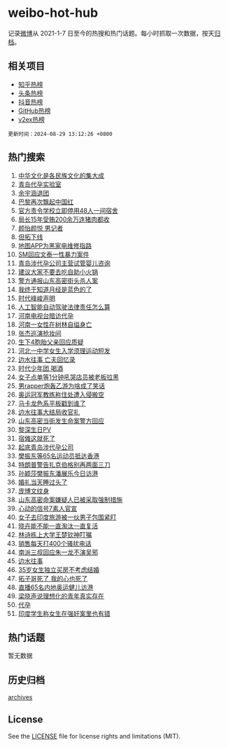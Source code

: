 # weibo-hot-hub

记录[微博](https://www.weibo.com)从 2021-1-7 日至今的热搜和热门话题。每小时抓取一次数据，按天[归档](archives)。

## 相关项目

- [知乎热榜](https://github.com/lonnyzhang423/zhihu-hot-hub)
- [头条热榜](https://github.com/lonnyzhang423/toutiao-hot-hub)
- [抖音热榜](https://github.com/lonnyzhang423/douyin-hot-hub)
- [GitHub热榜](https://github.com/lonnyzhang423/github-hot-hub)
- [v2ex热榜](https://github.com/lonnyzhang423/v2ex-hot-hub)


`更新时间：2024-08-29 13:12:26 +0800`

## 热门搜索

1. [中华文化是各民族文化的集大成](https://m.weibo.cn/search?containerid=100103type%3D1%26t%3D10%26q%3D%23%E4%B8%AD%E5%8D%8E%E6%96%87%E5%8C%96%E6%98%AF%E5%90%84%E6%B0%91%E6%97%8F%E6%96%87%E5%8C%96%E7%9A%84%E9%9B%86%E5%A4%A7%E6%88%90%23&stream_entry_id=51&isnewpage=1&extparam=seat%3D1%26pos%3D0%26filter_type%3Drealtimehot%26stream_entry_id%3D51%26c_type%3D51%26cate%3D10103%26q%3D%2523%25E4%25B8%25AD%25E5%258D%258E%25E6%2596%2587%25E5%258C%2596%25E6%2598%25AF%25E5%2590%2584%25E6%25B0%2591%25E6%2597%258F%25E6%2596%2587%25E5%258C%2596%25E7%259A%2584%25E9%259B%2586%25E5%25A4%25A7%25E6%2588%2590%2523%26dgr%3D0%26display_time%3D1724908345%26pre_seqid%3D172490834559692280877)
1. [青岛代孕实验室](https://m.weibo.cn/search?containerid=100103type%3D1%26t%3D10%26q%3D%23%E9%9D%92%E5%B2%9B%E4%BB%A3%E5%AD%95%E5%AE%9E%E9%AA%8C%E5%AE%A4%23&stream_entry_id=31&isnewpage=1&extparam=seat%3D1%26stream_entry_id%3D31%26pos%3D0%26realpos%3D1%26band_rank%3D1%26lcate%3D5001%26filter_type%3Drealtimehot%26dgr%3D0%26c_type%3D31%26flag%3D4%26q%3D%2523%25E9%259D%2592%25E5%25B2%259B%25E4%25BB%25A3%25E5%25AD%2595%25E5%25AE%259E%25E9%25AA%258C%25E5%25AE%25A4%2523%26cate%3D5001%26display_time%3D1724908345%26pre_seqid%3D172490834559692280877)
1. [余宇涵退团](https://m.weibo.cn/search?containerid=100103type%3D1%26t%3D10%26q%3D%23%E4%BD%99%E5%AE%87%E6%B6%B5%E9%80%80%E5%9B%A2%23&stream_entry_id=31&isnewpage=1&extparam=seat%3D1%26stream_entry_id%3D31%26pos%3D1%26realpos%3D2%26band_rank%3D2%26lcate%3D5001%26filter_type%3Drealtimehot%26dgr%3D0%26c_type%3D31%26flag%3D16%26q%3D%2523%25E4%25BD%2599%25E5%25AE%2587%25E6%25B6%25B5%25E9%2580%2580%25E5%259B%25A2%2523%26cate%3D5001%26display_time%3D1724908345%26pre_seqid%3D172490834559692280877)
1. [巴黎再次飘起中国红](https://m.weibo.cn/search?containerid=100103type%3D1%26t%3D10%26q%3D%23%E5%B7%B4%E9%BB%8E%E5%86%8D%E6%AC%A1%E9%A3%98%E8%B5%B7%E4%B8%AD%E5%9B%BD%E7%BA%A2%23&stream_entry_id=31&isnewpage=1&extparam=seat%3D1%26stream_entry_id%3D31%26pos%3D2%26realpos%3D3%26band_rank%3D3%26lcate%3D5001%26filter_type%3Drealtimehot%26dgr%3D0%26c_type%3D31%26flag%3D32768%26q%3D%2523%25E5%25B7%25B4%25E9%25BB%258E%25E5%2586%258D%25E6%25AC%25A1%25E9%25A3%2598%25E8%25B5%25B7%25E4%25B8%25AD%25E5%259B%25BD%25E7%25BA%25A2%2523%26cate%3D5001%26display_time%3D1724908345%26pre_seqid%3D172490834559692280877)
1. [官方责令学校立即停用48人一间宿舍](https://m.weibo.cn/search?containerid=100103type%3D1%26t%3D10%26q%3D%23%E5%AE%98%E6%96%B9%E8%B4%A3%E4%BB%A4%E5%AD%A6%E6%A0%A1%E7%AB%8B%E5%8D%B3%E5%81%9C%E7%94%A848%E4%BA%BA%E4%B8%80%E9%97%B4%E5%AE%BF%E8%88%8D%23&stream_entry_id=31&isnewpage=1&extparam=seat%3D1%26stream_entry_id%3D31%26pos%3D3%26realpos%3D4%26band_rank%3D4%26lcate%3D5001%26filter_type%3Drealtimehot%26dgr%3D0%26c_type%3D31%26flag%3D0%26q%3D%2523%25E5%25AE%2598%25E6%2596%25B9%25E8%25B4%25A3%25E4%25BB%25A4%25E5%25AD%25A6%25E6%25A0%25A1%25E7%25AB%258B%25E5%258D%25B3%25E5%2581%259C%25E7%2594%25A848%25E4%25BA%25BA%25E4%25B8%2580%25E9%2597%25B4%25E5%25AE%25BF%25E8%2588%258D%2523%26cate%3D5001%26display_time%3D1724908345%26pre_seqid%3D172490834559692280877)
1. [局长15年受贿200余万连猪肉都收](https://m.weibo.cn/search?containerid=100103type%3D1%26t%3D10%26q%3D%23%E5%B1%80%E9%95%BF15%E5%B9%B4%E5%8F%97%E8%B4%BF200%E4%BD%99%E4%B8%87%E8%BF%9E%E7%8C%AA%E8%82%89%E9%83%BD%E6%94%B6%23&stream_entry_id=31&isnewpage=1&extparam=seat%3D1%26stream_entry_id%3D31%26pos%3D4%26realpos%3D5%26band_rank%3D5%26lcate%3D5001%26filter_type%3Drealtimehot%26dgr%3D0%26c_type%3D31%26flag%3D2%26q%3D%2523%25E5%25B1%2580%25E9%2595%25BF15%25E5%25B9%25B4%25E5%258F%2597%25E8%25B4%25BF200%25E4%25BD%2599%25E4%25B8%2587%25E8%25BF%259E%25E7%258C%25AA%25E8%2582%2589%25E9%2583%25BD%25E6%2594%25B6%2523%26cate%3D5001%26display_time%3D1724908345%26pre_seqid%3D172490834559692280877)
1. [颜怡颜悦 男记者](https://m.weibo.cn/search?containerid=100103type%3D1%26t%3D10%26q%3D%E9%A2%9C%E6%80%A1%E9%A2%9C%E6%82%A6+%E7%94%B7%E8%AE%B0%E8%80%85&stream_entry_id=31&isnewpage=1&extparam=seat%3D1%26stream_entry_id%3D31%26pos%3D5%26realpos%3D6%26band_rank%3D6%26lcate%3D5001%26filter_type%3Drealtimehot%26dgr%3D0%26c_type%3D31%26flag%3D1%26q%3D%25E9%25A2%259C%25E6%2580%25A1%25E9%25A2%259C%25E6%2582%25A6%2520%25E7%2594%25B7%25E8%25AE%25B0%25E8%2580%2585%26cate%3D5001%26display_time%3D1724908345%26pre_seqid%3D172490834559692280877)
1. [但拓下线](https://m.weibo.cn/search?containerid=100103type%3D1%26t%3D10%26q%3D%23%E4%BD%86%E6%8B%93%E4%B8%8B%E7%BA%BF%23&stream_entry_id=31&isnewpage=1&extparam=seat%3D1%26stream_entry_id%3D31%26pos%3D6%26realpos%3D7%26band_rank%3D7%26lcate%3D5001%26filter_type%3Drealtimehot%26dgr%3D0%26c_type%3D31%26flag%3D1%26q%3D%2523%25E4%25BD%2586%25E6%258B%2593%25E4%25B8%258B%25E7%25BA%25BF%2523%26cate%3D5001%26display_time%3D1724908345%26pre_seqid%3D172490834559692280877)
1. [地图APP为黑家电维修指路](https://m.weibo.cn/search?containerid=100103type%3D1%26t%3D10%26q%3D%23%E5%9C%B0%E5%9B%BEAPP%E4%B8%BA%E9%BB%91%E5%AE%B6%E7%94%B5%E7%BB%B4%E4%BF%AE%E6%8C%87%E8%B7%AF%23&stream_entry_id=31&isnewpage=1&extparam=seat%3D1%26stream_entry_id%3D31%26pos%3D7%26realpos%3D8%26band_rank%3D8%26lcate%3D5001%26filter_type%3Drealtimehot%26dgr%3D0%26c_type%3D31%26flag%3D0%26q%3D%2523%25E5%259C%25B0%25E5%259B%25BEAPP%25E4%25B8%25BA%25E9%25BB%2591%25E5%25AE%25B6%25E7%2594%25B5%25E7%25BB%25B4%25E4%25BF%25AE%25E6%258C%2587%25E8%25B7%25AF%2523%26cate%3D5001%26display_time%3D1724908345%26pre_seqid%3D172490834559692280877)
1. [SM回应文泰一性暴力案件](https://m.weibo.cn/search?containerid=100103type%3D1%26t%3D10%26q%3D%23SM%E5%9B%9E%E5%BA%94%E6%96%87%E6%B3%B0%E4%B8%80%E6%80%A7%E6%9A%B4%E5%8A%9B%E6%A1%88%E4%BB%B6%23&stream_entry_id=31&isnewpage=1&extparam=seat%3D1%26stream_entry_id%3D31%26pos%3D8%26realpos%3D9%26band_rank%3D9%26lcate%3D5001%26filter_type%3Drealtimehot%26dgr%3D0%26c_type%3D31%26flag%3D1%26q%3D%2523SM%25E5%259B%259E%25E5%25BA%2594%25E6%2596%2587%25E6%25B3%25B0%25E4%25B8%2580%25E6%2580%25A7%25E6%259A%25B4%25E5%258A%259B%25E6%25A1%2588%25E4%25BB%25B6%2523%26cate%3D5001%26display_time%3D1724908345%26pre_seqid%3D172490834559692280877)
1. [青岛涉代孕公司主营试管婴儿咨询](https://m.weibo.cn/search?containerid=100103type%3D1%26t%3D10%26q%3D%23%E9%9D%92%E5%B2%9B%E6%B6%89%E4%BB%A3%E5%AD%95%E5%85%AC%E5%8F%B8%E4%B8%BB%E8%90%A5%E8%AF%95%E7%AE%A1%E5%A9%B4%E5%84%BF%E5%92%A8%E8%AF%A2%23&stream_entry_id=31&isnewpage=1&extparam=seat%3D1%26stream_entry_id%3D31%26pos%3D9%26realpos%3D10%26band_rank%3D10%26lcate%3D5001%26filter_type%3Drealtimehot%26dgr%3D0%26c_type%3D31%26flag%3D1%26q%3D%2523%25E9%259D%2592%25E5%25B2%259B%25E6%25B6%2589%25E4%25BB%25A3%25E5%25AD%2595%25E5%2585%25AC%25E5%258F%25B8%25E4%25B8%25BB%25E8%2590%25A5%25E8%25AF%2595%25E7%25AE%25A1%25E5%25A9%25B4%25E5%2584%25BF%25E5%2592%25A8%25E8%25AF%25A2%2523%26cate%3D5001%26display_time%3D1724908345%26pre_seqid%3D172490834559692280877)
1. [建议大家不要去吃自助小火锅](https://m.weibo.cn/search?containerid=100103type%3D1%26t%3D10%26q%3D%23%E5%BB%BA%E8%AE%AE%E5%A4%A7%E5%AE%B6%E4%B8%8D%E8%A6%81%E5%8E%BB%E5%90%83%E8%87%AA%E5%8A%A9%E5%B0%8F%E7%81%AB%E9%94%85%23&stream_entry_id=31&isnewpage=1&extparam=seat%3D1%26stream_entry_id%3D31%26pos%3D10%26realpos%3D11%26band_rank%3D11%26lcate%3D5001%26filter_type%3Drealtimehot%26dgr%3D0%26c_type%3D31%26flag%3D1%26q%3D%2523%25E5%25BB%25BA%25E8%25AE%25AE%25E5%25A4%25A7%25E5%25AE%25B6%25E4%25B8%258D%25E8%25A6%2581%25E5%258E%25BB%25E5%2590%2583%25E8%2587%25AA%25E5%258A%25A9%25E5%25B0%258F%25E7%2581%25AB%25E9%2594%2585%2523%26cate%3D5001%26display_time%3D1724908345%26pre_seqid%3D172490834559692280877)
1. [警方通报山东高密街头杀人案](https://m.weibo.cn/search?containerid=100103type%3D1%26t%3D10%26q%3D%23%E8%AD%A6%E6%96%B9%E9%80%9A%E6%8A%A5%E5%B1%B1%E4%B8%9C%E9%AB%98%E5%AF%86%E8%A1%97%E5%A4%B4%E6%9D%80%E4%BA%BA%E6%A1%88%23&stream_entry_id=31&isnewpage=1&extparam=seat%3D1%26stream_entry_id%3D31%26pos%3D11%26realpos%3D12%26band_rank%3D12%26lcate%3D5001%26filter_type%3Drealtimehot%26dgr%3D0%26c_type%3D31%26flag%3D1%26q%3D%2523%25E8%25AD%25A6%25E6%2596%25B9%25E9%2580%259A%25E6%258A%25A5%25E5%25B1%25B1%25E4%25B8%259C%25E9%25AB%2598%25E5%25AF%2586%25E8%25A1%2597%25E5%25A4%25B4%25E6%259D%2580%25E4%25BA%25BA%25E6%25A1%2588%2523%26cate%3D5001%26display_time%3D1724908345%26pre_seqid%3D172490834559692280877)
1. [我终于知道月经是蓝色的了](https://m.weibo.cn/search?containerid=100103type%3D1%26t%3D10%26q%3D%E6%88%91%E7%BB%88%E4%BA%8E%E7%9F%A5%E9%81%93%E6%9C%88%E7%BB%8F%E6%98%AF%E8%93%9D%E8%89%B2%E7%9A%84%E4%BA%86&stream_entry_id=31&isnewpage=1&extparam=seat%3D1%26stream_entry_id%3D31%26pos%3D12%26realpos%3D13%26band_rank%3D13%26lcate%3D5001%26filter_type%3Drealtimehot%26dgr%3D0%26c_type%3D31%26flag%3D2%26q%3D%25E6%2588%2591%25E7%25BB%2588%25E4%25BA%258E%25E7%259F%25A5%25E9%2581%2593%25E6%259C%2588%25E7%25BB%258F%25E6%2598%25AF%25E8%2593%259D%25E8%2589%25B2%25E7%259A%2584%25E4%25BA%2586%26cate%3D5001%26display_time%3D1724908345%26pre_seqid%3D172490834559692280877)
1. [时代峰峻声明](https://m.weibo.cn/search?containerid=100103type%3D1%26t%3D10%26q%3D%E6%97%B6%E4%BB%A3%E5%B3%B0%E5%B3%BB%E5%A3%B0%E6%98%8E&stream_entry_id=31&isnewpage=1&extparam=seat%3D1%26stream_entry_id%3D31%26pos%3D13%26realpos%3D14%26band_rank%3D14%26lcate%3D5001%26filter_type%3Drealtimehot%26dgr%3D0%26c_type%3D31%26flag%3D0%26q%3D%25E6%2597%25B6%25E4%25BB%25A3%25E5%25B3%25B0%25E5%25B3%25BB%25E5%25A3%25B0%25E6%2598%258E%26cate%3D5001%26display_time%3D1724908345%26pre_seqid%3D172490834559692280877)
1. [人工智能自动驾驶法律责任怎么算](https://m.weibo.cn/search?containerid=100103type%3D1%26t%3D10%26q%3D%23%E4%BA%BA%E5%B7%A5%E6%99%BA%E8%83%BD%E8%87%AA%E5%8A%A8%E9%A9%BE%E9%A9%B6%E6%B3%95%E5%BE%8B%E8%B4%A3%E4%BB%BB%E6%80%8E%E4%B9%88%E7%AE%97%23&stream_entry_id=31&isnewpage=1&extparam=seat%3D1%26stream_entry_id%3D31%26pos%3D14%26realpos%3D15%26band_rank%3D15%26lcate%3D5001%26filter_type%3Drealtimehot%26dgr%3D0%26c_type%3D31%26flag%3D1%26q%3D%2523%25E4%25BA%25BA%25E5%25B7%25A5%25E6%2599%25BA%25E8%2583%25BD%25E8%2587%25AA%25E5%258A%25A8%25E9%25A9%25BE%25E9%25A9%25B6%25E6%25B3%2595%25E5%25BE%258B%25E8%25B4%25A3%25E4%25BB%25BB%25E6%2580%258E%25E4%25B9%2588%25E7%25AE%2597%2523%26cate%3D5001%26display_time%3D1724908345%26pre_seqid%3D172490834559692280877)
1. [河南电视台暗访代孕](https://m.weibo.cn/search?containerid=100103type%3D1%26t%3D10%26q%3D%E6%B2%B3%E5%8D%97%E7%94%B5%E8%A7%86%E5%8F%B0%E6%9A%97%E8%AE%BF%E4%BB%A3%E5%AD%95&stream_entry_id=31&isnewpage=1&extparam=seat%3D1%26stream_entry_id%3D31%26pos%3D15%26realpos%3D16%26band_rank%3D16%26lcate%3D5001%26filter_type%3Drealtimehot%26dgr%3D0%26c_type%3D31%26flag%3D1%26q%3D%25E6%25B2%25B3%25E5%258D%2597%25E7%2594%25B5%25E8%25A7%2586%25E5%258F%25B0%25E6%259A%2597%25E8%25AE%25BF%25E4%25BB%25A3%25E5%25AD%2595%26cate%3D5001%26display_time%3D1724908345%26pre_seqid%3D172490834559692280877)
1. [河南一女性在树林自缢身亡](https://m.weibo.cn/search?containerid=100103type%3D1%26t%3D10%26q%3D%23%E6%B2%B3%E5%8D%97%E4%B8%80%E5%A5%B3%E6%80%A7%E5%9C%A8%E6%A0%91%E6%9E%97%E8%87%AA%E7%BC%A2%E8%BA%AB%E4%BA%A1%23&stream_entry_id=31&isnewpage=1&extparam=seat%3D1%26stream_entry_id%3D31%26pos%3D16%26realpos%3D17%26band_rank%3D17%26lcate%3D5001%26filter_type%3Drealtimehot%26dgr%3D0%26c_type%3D31%26flag%3D0%26q%3D%2523%25E6%25B2%25B3%25E5%258D%2597%25E4%25B8%2580%25E5%25A5%25B3%25E6%2580%25A7%25E5%259C%25A8%25E6%25A0%2591%25E6%259E%2597%25E8%2587%25AA%25E7%25BC%25A2%25E8%25BA%25AB%25E4%25BA%25A1%2523%26cate%3D5001%26display_time%3D1724908345%26pre_seqid%3D172490834559692280877)
1. [张杰巡演抢妆间](https://m.weibo.cn/search?containerid=100103type%3D1%26t%3D10%26q%3D%23%E5%BC%A0%E6%9D%B0%E5%B7%A1%E6%BC%94%E6%8A%A2%E5%A6%86%E9%97%B4%23&stream_entry_id=31&isnewpage=1&extparam=seat%3D1%26stream_entry_id%3D31%26pos%3D17%26realpos%3D18%26band_rank%3D18%26lcate%3D5001%26filter_type%3Drealtimehot%26dgr%3D0%26c_type%3D31%26flag%3D1%26q%3D%2523%25E5%25BC%25A0%25E6%259D%25B0%25E5%25B7%25A1%25E6%25BC%2594%25E6%258A%25A2%25E5%25A6%2586%25E9%2597%25B4%2523%26cate%3D5001%26display_time%3D1724908345%26pre_seqid%3D172490834559692280877)
1. [生下4胞胎父亲回应质疑](https://m.weibo.cn/search?containerid=100103type%3D1%26t%3D10%26q%3D%23%E7%94%9F%E4%B8%8B4%E8%83%9E%E8%83%8E%E7%88%B6%E4%BA%B2%E5%9B%9E%E5%BA%94%E8%B4%A8%E7%96%91%23&stream_entry_id=31&isnewpage=1&extparam=seat%3D1%26stream_entry_id%3D31%26pos%3D18%26realpos%3D19%26band_rank%3D19%26lcate%3D5001%26filter_type%3Drealtimehot%26dgr%3D0%26c_type%3D31%26flag%3D0%26q%3D%2523%25E7%2594%259F%25E4%25B8%258B4%25E8%2583%259E%25E8%2583%258E%25E7%2588%25B6%25E4%25BA%25B2%25E5%259B%259E%25E5%25BA%2594%25E8%25B4%25A8%25E7%2596%2591%2523%26cate%3D5001%26display_time%3D1724908345%26pre_seqid%3D172490834559692280877)
1. [河北一中学女生入学须理运动短发](https://m.weibo.cn/search?containerid=100103type%3D1%26t%3D10%26q%3D%23%E6%B2%B3%E5%8C%97%E4%B8%80%E4%B8%AD%E5%AD%A6%E5%A5%B3%E7%94%9F%E5%85%A5%E5%AD%A6%E9%A1%BB%E7%90%86%E8%BF%90%E5%8A%A8%E7%9F%AD%E5%8F%91%23&stream_entry_id=31&isnewpage=1&extparam=seat%3D1%26stream_entry_id%3D31%26pos%3D19%26realpos%3D20%26band_rank%3D20%26lcate%3D5001%26filter_type%3Drealtimehot%26dgr%3D0%26c_type%3D31%26flag%3D1%26q%3D%2523%25E6%25B2%25B3%25E5%258C%2597%25E4%25B8%2580%25E4%25B8%25AD%25E5%25AD%25A6%25E5%25A5%25B3%25E7%2594%259F%25E5%2585%25A5%25E5%25AD%25A6%25E9%25A1%25BB%25E7%2590%2586%25E8%25BF%2590%25E5%258A%25A8%25E7%259F%25AD%25E5%258F%2591%2523%26cate%3D5001%26display_time%3D1724908345%26pre_seqid%3D172490834559692280877)
1. [边水往事 亡夫回忆录](https://m.weibo.cn/search?containerid=100103type%3D1%26t%3D10%26q%3D%E8%BE%B9%E6%B0%B4%E5%BE%80%E4%BA%8B+%E4%BA%A1%E5%A4%AB%E5%9B%9E%E5%BF%86%E5%BD%95&stream_entry_id=31&isnewpage=1&extparam=seat%3D1%26stream_entry_id%3D31%26pos%3D20%26realpos%3D21%26band_rank%3D21%26lcate%3D5001%26filter_type%3Drealtimehot%26dgr%3D0%26c_type%3D31%26flag%3D1%26q%3D%25E8%25BE%25B9%25E6%25B0%25B4%25E5%25BE%2580%25E4%25BA%258B%2520%25E4%25BA%25A1%25E5%25A4%25AB%25E5%259B%259E%25E5%25BF%2586%25E5%25BD%2595%26cate%3D5001%26display_time%3D1724908345%26pre_seqid%3D172490834559692280877)
1. [时代少年团 喝酒](https://m.weibo.cn/search?containerid=100103type%3D1%26t%3D10%26q%3D%E6%97%B6%E4%BB%A3%E5%B0%91%E5%B9%B4%E5%9B%A2+%E5%96%9D%E9%85%92&stream_entry_id=31&isnewpage=1&extparam=seat%3D1%26stream_entry_id%3D31%26pos%3D21%26realpos%3D22%26band_rank%3D22%26lcate%3D5001%26filter_type%3Drealtimehot%26dgr%3D0%26c_type%3D31%26flag%3D0%26q%3D%25E6%2597%25B6%25E4%25BB%25A3%25E5%25B0%2591%25E5%25B9%25B4%25E5%259B%25A2%2520%25E5%2596%259D%25E9%2585%2592%26cate%3D5001%26display_time%3D1724908345%26pre_seqid%3D172490834559692280877)
1. [女子点单等1分钟吼哭店员被老板拉黑](https://m.weibo.cn/search?containerid=100103type%3D1%26t%3D10%26q%3D%23%E5%A5%B3%E5%AD%90%E7%82%B9%E5%8D%95%E7%AD%891%E5%88%86%E9%92%9F%E5%90%BC%E5%93%AD%E5%BA%97%E5%91%98%E8%A2%AB%E8%80%81%E6%9D%BF%E6%8B%89%E9%BB%91%23&stream_entry_id=31&isnewpage=1&extparam=seat%3D1%26stream_entry_id%3D31%26pos%3D22%26realpos%3D23%26band_rank%3D23%26lcate%3D5001%26filter_type%3Drealtimehot%26dgr%3D0%26c_type%3D31%26flag%3D1%26q%3D%2523%25E5%25A5%25B3%25E5%25AD%2590%25E7%2582%25B9%25E5%258D%2595%25E7%25AD%25891%25E5%2588%2586%25E9%2592%259F%25E5%2590%25BC%25E5%2593%25AD%25E5%25BA%2597%25E5%2591%2598%25E8%25A2%25AB%25E8%2580%2581%25E6%259D%25BF%25E6%258B%2589%25E9%25BB%2591%2523%26cate%3D5001%26display_time%3D1724908345%26pre_seqid%3D172490834559692280877)
1. [男rapper炮轰乙游为啥成了笑话](https://m.weibo.cn/search?containerid=100103type%3D1%26t%3D10%26q%3D%23%E7%94%B7rapper%E7%82%AE%E8%BD%B0%E4%B9%99%E6%B8%B8%E4%B8%BA%E5%95%A5%E6%88%90%E4%BA%86%E7%AC%91%E8%AF%9D%23&stream_entry_id=31&isnewpage=1&extparam=seat%3D1%26stream_entry_id%3D31%26pos%3D23%26realpos%3D24%26band_rank%3D24%26lcate%3D5001%26filter_type%3Drealtimehot%26dgr%3D0%26c_type%3D31%26flag%3D1%26q%3D%2523%25E7%2594%25B7rapper%25E7%2582%25AE%25E8%25BD%25B0%25E4%25B9%2599%25E6%25B8%25B8%25E4%25B8%25BA%25E5%2595%25A5%25E6%2588%2590%25E4%25BA%2586%25E7%25AC%2591%25E8%25AF%259D%2523%26cate%3D5001%26display_time%3D1724908345%26pre_seqid%3D172490834559692280877)
1. [奥运冠军教练称住处遭入侵搬空](https://m.weibo.cn/search?containerid=100103type%3D1%26t%3D10%26q%3D%23%E5%A5%A5%E8%BF%90%E5%86%A0%E5%86%9B%E6%95%99%E7%BB%83%E7%A7%B0%E4%BD%8F%E5%A4%84%E9%81%AD%E5%85%A5%E4%BE%B5%E6%90%AC%E7%A9%BA%23&stream_entry_id=31&isnewpage=1&extparam=seat%3D1%26stream_entry_id%3D31%26pos%3D24%26realpos%3D25%26band_rank%3D25%26lcate%3D5001%26filter_type%3Drealtimehot%26dgr%3D0%26c_type%3D31%26flag%3D1%26q%3D%2523%25E5%25A5%25A5%25E8%25BF%2590%25E5%2586%25A0%25E5%2586%259B%25E6%2595%2599%25E7%25BB%2583%25E7%25A7%25B0%25E4%25BD%258F%25E5%25A4%2584%25E9%2581%25AD%25E5%2585%25A5%25E4%25BE%25B5%25E6%2590%25AC%25E7%25A9%25BA%2523%26cate%3D5001%26display_time%3D1724908345%26pre_seqid%3D172490834559692280877)
1. [马卡龙色系平板戳到谁了](https://m.weibo.cn/search?containerid=100103type%3D1%26t%3D10%26q%3D%23%E9%A9%AC%E5%8D%A1%E9%BE%99%E8%89%B2%E7%B3%BB%E5%B9%B3%E6%9D%BF%E6%88%B3%E5%88%B0%E8%B0%81%E4%BA%86%23&stream_entry_id=31&isnewpage=1&extparam=seat%3D1%26adid%3D252178%26stream_entry_id%3D31%26pos%3D25%26realpos%3D26%26band_rank%3D26%26lcate%3D5001%26filter_type%3Drealtimehot%26dgr%3D0%26c_type%3D31%26flag%3D0%26q%3D%2523%25E9%25A9%25AC%25E5%258D%25A1%25E9%25BE%2599%25E8%2589%25B2%25E7%25B3%25BB%25E5%25B9%25B3%25E6%259D%25BF%25E6%2588%25B3%25E5%2588%25B0%25E8%25B0%2581%25E4%25BA%2586%2523%26cate%3D5001%26display_time%3D1724908345%26pre_seqid%3D172490834559692280877)
1. [边水往事大结局收官礼](https://m.weibo.cn/search?containerid=100103type%3D1%26t%3D10%26q%3D%E8%BE%B9%E6%B0%B4%E5%BE%80%E4%BA%8B%E5%A4%A7%E7%BB%93%E5%B1%80%E6%94%B6%E5%AE%98%E7%A4%BC&stream_entry_id=31&isnewpage=1&extparam=seat%3D1%26stream_entry_id%3D31%26pos%3D26%26realpos%3D27%26band_rank%3D27%26lcate%3D5001%26filter_type%3Drealtimehot%26dgr%3D0%26c_type%3D31%26flag%3D1%26q%3D%25E8%25BE%25B9%25E6%25B0%25B4%25E5%25BE%2580%25E4%25BA%258B%25E5%25A4%25A7%25E7%25BB%2593%25E5%25B1%2580%25E6%2594%25B6%25E5%25AE%2598%25E7%25A4%25BC%26cate%3D5001%26display_time%3D1724908345%26pre_seqid%3D172490834559692280877)
1. [山东高密当街发生命案警方回应](https://m.weibo.cn/search?containerid=100103type%3D1%26t%3D10%26q%3D%23%E5%B1%B1%E4%B8%9C%E9%AB%98%E5%AF%86%E5%BD%93%E8%A1%97%E5%8F%91%E7%94%9F%E5%91%BD%E6%A1%88%E8%AD%A6%E6%96%B9%E5%9B%9E%E5%BA%94%23&stream_entry_id=31&isnewpage=1&extparam=seat%3D1%26stream_entry_id%3D31%26pos%3D27%26realpos%3D28%26band_rank%3D28%26lcate%3D5001%26filter_type%3Drealtimehot%26dgr%3D0%26c_type%3D31%26flag%3D0%26q%3D%2523%25E5%25B1%25B1%25E4%25B8%259C%25E9%25AB%2598%25E5%25AF%2586%25E5%25BD%2593%25E8%25A1%2597%25E5%258F%2591%25E7%2594%259F%25E5%2591%25BD%25E6%25A1%2588%25E8%25AD%25A6%25E6%2596%25B9%25E5%259B%259E%25E5%25BA%2594%2523%26cate%3D5001%26display_time%3D1724908345%26pre_seqid%3D172490834559692280877)
1. [黎深生日PV](https://m.weibo.cn/search?containerid=100103type%3D1%26t%3D10%26q%3D%E9%BB%8E%E6%B7%B1%E7%94%9F%E6%97%A5PV&stream_entry_id=31&isnewpage=1&extparam=seat%3D1%26stream_entry_id%3D31%26pos%3D28%26realpos%3D29%26band_rank%3D29%26lcate%3D5001%26filter_type%3Drealtimehot%26dgr%3D0%26c_type%3D31%26flag%3D0%26q%3D%25E9%25BB%258E%25E6%25B7%25B1%25E7%2594%259F%25E6%2597%25A5PV%26cate%3D5001%26display_time%3D1724908345%26pre_seqid%3D172490834559692280877)
1. [宿傩这就死了](https://m.weibo.cn/search?containerid=100103type%3D1%26t%3D10%26q%3D%23%E5%AE%BF%E5%82%A9%E8%BF%99%E5%B0%B1%E6%AD%BB%E4%BA%86%23&stream_entry_id=31&isnewpage=1&extparam=seat%3D1%26stream_entry_id%3D31%26pos%3D29%26realpos%3D30%26band_rank%3D30%26lcate%3D5001%26filter_type%3Drealtimehot%26dgr%3D0%26c_type%3D31%26flag%3D1%26q%3D%2523%25E5%25AE%25BF%25E5%2582%25A9%25E8%25BF%2599%25E5%25B0%25B1%25E6%25AD%25BB%25E4%25BA%2586%2523%26cate%3D5001%26display_time%3D1724908345%26pre_seqid%3D172490834559692280877)
1. [起底青岛涉代孕公司](https://m.weibo.cn/search?containerid=100103type%3D1%26t%3D10%26q%3D%23%E8%B5%B7%E5%BA%95%E9%9D%92%E5%B2%9B%E6%B6%89%E4%BB%A3%E5%AD%95%E5%85%AC%E5%8F%B8%23&stream_entry_id=31&isnewpage=1&extparam=seat%3D1%26stream_entry_id%3D31%26pos%3D30%26realpos%3D31%26band_rank%3D31%26lcate%3D5001%26filter_type%3Drealtimehot%26dgr%3D0%26c_type%3D31%26flag%3D1%26q%3D%2523%25E8%25B5%25B7%25E5%25BA%2595%25E9%259D%2592%25E5%25B2%259B%25E6%25B6%2589%25E4%25BB%25A3%25E5%25AD%2595%25E5%2585%25AC%25E5%258F%25B8%2523%26cate%3D5001%26display_time%3D1724908345%26pre_seqid%3D172490834559692280877)
1. [樊振东等65名运动员抵达香港](https://m.weibo.cn/search?containerid=100103type%3D1%26t%3D10%26q%3D%23%E6%A8%8A%E6%8C%AF%E4%B8%9C%E7%AD%8965%E5%90%8D%E8%BF%90%E5%8A%A8%E5%91%98%E6%8A%B5%E8%BE%BE%E9%A6%99%E6%B8%AF%23&stream_entry_id=31&isnewpage=1&extparam=seat%3D1%26stream_entry_id%3D31%26pos%3D31%26realpos%3D32%26band_rank%3D32%26lcate%3D5001%26filter_type%3Drealtimehot%26dgr%3D0%26c_type%3D31%26flag%3D1%26q%3D%2523%25E6%25A8%258A%25E6%258C%25AF%25E4%25B8%259C%25E7%25AD%258965%25E5%2590%258D%25E8%25BF%2590%25E5%258A%25A8%25E5%2591%2598%25E6%258A%25B5%25E8%25BE%25BE%25E9%25A6%2599%25E6%25B8%25AF%2523%26cate%3D5001%26display_time%3D1724908345%26pre_seqid%3D172490834559692280877)
1. [特朗普警告扎克伯格别再两面三刀](https://m.weibo.cn/search?containerid=100103type%3D1%26t%3D10%26q%3D%23%E7%89%B9%E6%9C%97%E6%99%AE%E8%AD%A6%E5%91%8A%E6%89%8E%E5%85%8B%E4%BC%AF%E6%A0%BC%E5%88%AB%E5%86%8D%E4%B8%A4%E9%9D%A2%E4%B8%89%E5%88%80%23&stream_entry_id=31&isnewpage=1&extparam=seat%3D1%26stream_entry_id%3D31%26pos%3D32%26realpos%3D33%26band_rank%3D33%26lcate%3D5001%26filter_type%3Drealtimehot%26dgr%3D0%26c_type%3D31%26flag%3D1%26q%3D%2523%25E7%2589%25B9%25E6%259C%2597%25E6%2599%25AE%25E8%25AD%25A6%25E5%2591%258A%25E6%2589%258E%25E5%2585%258B%25E4%25BC%25AF%25E6%25A0%25BC%25E5%2588%25AB%25E5%2586%258D%25E4%25B8%25A4%25E9%259D%25A2%25E4%25B8%2589%25E5%2588%2580%2523%26cate%3D5001%26display_time%3D1724908345%26pre_seqid%3D172490834559692280877)
1. [孙颖莎樊振东潘展乐今日访港](https://m.weibo.cn/search?containerid=100103type%3D1%26t%3D10%26q%3D%23%E5%AD%99%E9%A2%96%E8%8E%8E%E6%A8%8A%E6%8C%AF%E4%B8%9C%E6%BD%98%E5%B1%95%E4%B9%90%E4%BB%8A%E6%97%A5%E8%AE%BF%E6%B8%AF%23&stream_entry_id=31&isnewpage=1&extparam=seat%3D1%26stream_entry_id%3D31%26pos%3D33%26realpos%3D34%26band_rank%3D34%26lcate%3D5001%26filter_type%3Drealtimehot%26dgr%3D0%26c_type%3D31%26flag%3D0%26q%3D%2523%25E5%25AD%2599%25E9%25A2%2596%25E8%258E%258E%25E6%25A8%258A%25E6%258C%25AF%25E4%25B8%259C%25E6%25BD%2598%25E5%25B1%2595%25E4%25B9%2590%25E4%25BB%258A%25E6%2597%25A5%25E8%25AE%25BF%25E6%25B8%25AF%2523%26cate%3D5001%26display_time%3D1724908345%26pre_seqid%3D172490834559692280877)
1. [婚礼当天睡过头了](https://m.weibo.cn/search?containerid=100103type%3D1%26t%3D10%26q%3D%23%E5%A9%9A%E7%A4%BC%E5%BD%93%E5%A4%A9%E7%9D%A1%E8%BF%87%E5%A4%B4%E4%BA%86%23&stream_entry_id=31&isnewpage=1&extparam=seat%3D1%26stream_entry_id%3D31%26pos%3D34%26realpos%3D35%26band_rank%3D35%26lcate%3D5001%26filter_type%3Drealtimehot%26dgr%3D0%26c_type%3D31%26flag%3D1%26q%3D%2523%25E5%25A9%259A%25E7%25A4%25BC%25E5%25BD%2593%25E5%25A4%25A9%25E7%259D%25A1%25E8%25BF%2587%25E5%25A4%25B4%25E4%25BA%2586%2523%26cate%3D5001%26display_time%3D1724908345%26pre_seqid%3D172490834559692280877)
1. [庞博文纹身](https://m.weibo.cn/search?containerid=100103type%3D1%26t%3D10%26q%3D%E5%BA%9E%E5%8D%9A%E6%96%87%E7%BA%B9%E8%BA%AB&stream_entry_id=31&isnewpage=1&extparam=seat%3D1%26stream_entry_id%3D31%26pos%3D35%26realpos%3D36%26band_rank%3D36%26lcate%3D5001%26filter_type%3Drealtimehot%26dgr%3D0%26c_type%3D31%26flag%3D0%26q%3D%25E5%25BA%259E%25E5%258D%259A%25E6%2596%2587%25E7%25BA%25B9%25E8%25BA%25AB%26cate%3D5001%26display_time%3D1724908345%26pre_seqid%3D172490834559692280877)
1. [山东高密命案嫌疑人已被采取强制措施](https://m.weibo.cn/search?containerid=100103type%3D1%26t%3D10%26q%3D%23%E5%B1%B1%E4%B8%9C%E9%AB%98%E5%AF%86%E5%91%BD%E6%A1%88%E5%AB%8C%E7%96%91%E4%BA%BA%E5%B7%B2%E8%A2%AB%E9%87%87%E5%8F%96%E5%BC%BA%E5%88%B6%E6%8E%AA%E6%96%BD%23&stream_entry_id=31&isnewpage=1&extparam=seat%3D1%26stream_entry_id%3D31%26pos%3D36%26realpos%3D37%26band_rank%3D37%26lcate%3D5001%26filter_type%3Drealtimehot%26dgr%3D0%26c_type%3D31%26flag%3D0%26q%3D%2523%25E5%25B1%25B1%25E4%25B8%259C%25E9%25AB%2598%25E5%25AF%2586%25E5%2591%25BD%25E6%25A1%2588%25E5%25AB%258C%25E7%2596%2591%25E4%25BA%25BA%25E5%25B7%25B2%25E8%25A2%25AB%25E9%2587%2587%25E5%258F%2596%25E5%25BC%25BA%25E5%2588%25B6%25E6%258E%25AA%25E6%2596%25BD%2523%26cate%3D5001%26display_time%3D1724908345%26pre_seqid%3D172490834559692280877)
1. [心动的信号7素人官宣](https://m.weibo.cn/search?containerid=100103type%3D1%26t%3D10%26q%3D%23%E5%BF%83%E5%8A%A8%E7%9A%84%E4%BF%A1%E5%8F%B77%E7%B4%A0%E4%BA%BA%E5%AE%98%E5%AE%A3%23&stream_entry_id=31&isnewpage=1&extparam=seat%3D1%26stream_entry_id%3D31%26pos%3D37%26realpos%3D38%26band_rank%3D38%26lcate%3D5001%26filter_type%3Drealtimehot%26dgr%3D0%26c_type%3D31%26flag%3D0%26q%3D%2523%25E5%25BF%2583%25E5%258A%25A8%25E7%259A%2584%25E4%25BF%25A1%25E5%258F%25B77%25E7%25B4%25A0%25E4%25BA%25BA%25E5%25AE%2598%25E5%25AE%25A3%2523%26cate%3D5001%26display_time%3D1724908345%26pre_seqid%3D172490834559692280877)
1. [女子去印度旅游被一伙男子包围紧盯](https://m.weibo.cn/search?containerid=100103type%3D1%26t%3D10%26q%3D%23%E5%A5%B3%E5%AD%90%E5%8E%BB%E5%8D%B0%E5%BA%A6%E6%97%85%E6%B8%B8%E8%A2%AB%E4%B8%80%E4%BC%99%E7%94%B7%E5%AD%90%E5%8C%85%E5%9B%B4%E7%B4%A7%E7%9B%AF%23&stream_entry_id=31&isnewpage=1&extparam=seat%3D1%26stream_entry_id%3D31%26pos%3D38%26realpos%3D39%26band_rank%3D39%26lcate%3D5001%26filter_type%3Drealtimehot%26dgr%3D0%26c_type%3D31%26flag%3D0%26q%3D%2523%25E5%25A5%25B3%25E5%25AD%2590%25E5%258E%25BB%25E5%258D%25B0%25E5%25BA%25A6%25E6%2597%2585%25E6%25B8%25B8%25E8%25A2%25AB%25E4%25B8%2580%25E4%25BC%2599%25E7%2594%25B7%25E5%25AD%2590%25E5%258C%2585%25E5%259B%25B4%25E7%25B4%25A7%25E7%259B%25AF%2523%26cate%3D5001%26display_time%3D1724908345%26pre_seqid%3D172490834559692280877)
1. [晓卉能不能一直淘汰一直复活](https://m.weibo.cn/search?containerid=100103type%3D1%26t%3D10%26q%3D%E6%99%93%E5%8D%89%E8%83%BD%E4%B8%8D%E8%83%BD%E4%B8%80%E7%9B%B4%E6%B7%98%E6%B1%B0%E4%B8%80%E7%9B%B4%E5%A4%8D%E6%B4%BB&stream_entry_id=31&isnewpage=1&extparam=seat%3D1%26stream_entry_id%3D31%26pos%3D39%26realpos%3D40%26band_rank%3D40%26lcate%3D5001%26filter_type%3Drealtimehot%26dgr%3D0%26c_type%3D31%26flag%3D0%26q%3D%25E6%2599%2593%25E5%258D%2589%25E8%2583%25BD%25E4%25B8%258D%25E8%2583%25BD%25E4%25B8%2580%25E7%259B%25B4%25E6%25B7%2598%25E6%25B1%25B0%25E4%25B8%2580%25E7%259B%25B4%25E5%25A4%258D%25E6%25B4%25BB%26cate%3D5001%26display_time%3D1724908345%26pre_seqid%3D172490834559692280877)
1. [林诗栋上大学王楚钦神叮嘱](https://m.weibo.cn/search?containerid=100103type%3D1%26t%3D10%26q%3D%23%E6%9E%97%E8%AF%97%E6%A0%8B%E4%B8%8A%E5%A4%A7%E5%AD%A6%E7%8E%8B%E6%A5%9A%E9%92%A6%E7%A5%9E%E5%8F%AE%E5%98%B1%23&stream_entry_id=31&isnewpage=1&extparam=seat%3D1%26stream_entry_id%3D31%26pos%3D40%26realpos%3D41%26band_rank%3D41%26lcate%3D5001%26filter_type%3Drealtimehot%26dgr%3D0%26c_type%3D31%26flag%3D0%26q%3D%2523%25E6%259E%2597%25E8%25AF%2597%25E6%25A0%258B%25E4%25B8%258A%25E5%25A4%25A7%25E5%25AD%25A6%25E7%258E%258B%25E6%25A5%259A%25E9%2592%25A6%25E7%25A5%259E%25E5%258F%25AE%25E5%2598%25B1%2523%26cate%3D5001%26display_time%3D1724908345%26pre_seqid%3D172490834559692280877)
1. [销售每天打400个骚扰电话](https://m.weibo.cn/search?containerid=100103type%3D1%26t%3D10%26q%3D%23%E9%94%80%E5%94%AE%E6%AF%8F%E5%A4%A9%E6%89%93400%E4%B8%AA%E9%AA%9A%E6%89%B0%E7%94%B5%E8%AF%9D%23&stream_entry_id=31&isnewpage=1&extparam=seat%3D1%26stream_entry_id%3D31%26pos%3D41%26realpos%3D42%26band_rank%3D42%26lcate%3D5001%26filter_type%3Drealtimehot%26dgr%3D0%26c_type%3D31%26flag%3D0%26q%3D%2523%25E9%2594%2580%25E5%2594%25AE%25E6%25AF%258F%25E5%25A4%25A9%25E6%2589%2593400%25E4%25B8%25AA%25E9%25AA%259A%25E6%2589%25B0%25E7%2594%25B5%25E8%25AF%259D%2523%26cate%3D5001%26display_time%3D1724908345%26pre_seqid%3D172490834559692280877)
1. [南派三叔回应朱一龙不演吴邪](https://m.weibo.cn/search?containerid=100103type%3D1%26t%3D10%26q%3D%23%E5%8D%97%E6%B4%BE%E4%B8%89%E5%8F%94%E5%9B%9E%E5%BA%94%E6%9C%B1%E4%B8%80%E9%BE%99%E4%B8%8D%E6%BC%94%E5%90%B4%E9%82%AA%23&stream_entry_id=31&isnewpage=1&extparam=seat%3D1%26stream_entry_id%3D31%26pos%3D42%26realpos%3D43%26band_rank%3D43%26lcate%3D5001%26filter_type%3Drealtimehot%26dgr%3D0%26c_type%3D31%26flag%3D0%26q%3D%2523%25E5%258D%2597%25E6%25B4%25BE%25E4%25B8%2589%25E5%258F%2594%25E5%259B%259E%25E5%25BA%2594%25E6%259C%25B1%25E4%25B8%2580%25E9%25BE%2599%25E4%25B8%258D%25E6%25BC%2594%25E5%2590%25B4%25E9%2582%25AA%2523%26cate%3D5001%26display_time%3D1724908345%26pre_seqid%3D172490834559692280877)
1. [边水往事](https://m.weibo.cn/search?containerid=100103type%3D1%26t%3D10%26q%3D%E8%BE%B9%E6%B0%B4%E5%BE%80%E4%BA%8B&stream_entry_id=31&isnewpage=1&extparam=seat%3D1%26stream_entry_id%3D31%26pos%3D43%26realpos%3D44%26band_rank%3D44%26lcate%3D5001%26filter_type%3Drealtimehot%26dgr%3D0%26c_type%3D31%26flag%3D1%26q%3D%25E8%25BE%25B9%25E6%25B0%25B4%25E5%25BE%2580%25E4%25BA%258B%26cate%3D5001%26display_time%3D1724908345%26pre_seqid%3D172490834559692280877)
1. [35岁女生独立买房不考虑结婚](https://m.weibo.cn/search?containerid=100103type%3D1%26t%3D10%26q%3D%2335%E5%B2%81%E5%A5%B3%E7%94%9F%E7%8B%AC%E7%AB%8B%E4%B9%B0%E6%88%BF%E4%B8%8D%E8%80%83%E8%99%91%E7%BB%93%E5%A9%9A%23&stream_entry_id=31&isnewpage=1&extparam=seat%3D1%26stream_entry_id%3D31%26pos%3D44%26realpos%3D45%26band_rank%3D45%26lcate%3D5001%26filter_type%3Drealtimehot%26dgr%3D0%26c_type%3D31%26flag%3D1%26q%3D%252335%25E5%25B2%2581%25E5%25A5%25B3%25E7%2594%259F%25E7%258B%25AC%25E7%25AB%258B%25E4%25B9%25B0%25E6%2588%25BF%25E4%25B8%258D%25E8%2580%2583%25E8%2599%2591%25E7%25BB%2593%25E5%25A9%259A%2523%26cate%3D5001%26display_time%3D1724908345%26pre_seqid%3D172490834559692280877)
1. [拓子哥死了 我的心也死了](https://m.weibo.cn/search?containerid=100103type%3D1%26t%3D10%26q%3D%E6%8B%93%E5%AD%90%E5%93%A5%E6%AD%BB%E4%BA%86+%E6%88%91%E7%9A%84%E5%BF%83%E4%B9%9F%E6%AD%BB%E4%BA%86&stream_entry_id=31&isnewpage=1&extparam=seat%3D1%26stream_entry_id%3D31%26pos%3D45%26realpos%3D46%26band_rank%3D46%26lcate%3D5001%26filter_type%3Drealtimehot%26dgr%3D0%26c_type%3D31%26flag%3D1%26q%3D%25E6%258B%2593%25E5%25AD%2590%25E5%2593%25A5%25E6%25AD%25BB%25E4%25BA%2586%2520%25E6%2588%2591%25E7%259A%2584%25E5%25BF%2583%25E4%25B9%259F%25E6%25AD%25BB%25E4%25BA%2586%26cate%3D5001%26display_time%3D1724908345%26pre_seqid%3D172490834559692280877)
1. [直播65名内地奥运健儿访港](https://m.weibo.cn/search?containerid=100103type%3D1%26t%3D10%26q%3D%23%E7%9B%B4%E6%92%AD65%E5%90%8D%E5%86%85%E5%9C%B0%E5%A5%A5%E8%BF%90%E5%81%A5%E5%84%BF%E8%AE%BF%E6%B8%AF%23&stream_entry_id=31&isnewpage=1&extparam=seat%3D1%26stream_entry_id%3D31%26pos%3D46%26realpos%3D47%26band_rank%3D47%26lcate%3D5001%26filter_type%3Drealtimehot%26dgr%3D0%26c_type%3D31%26flag%3D0%26q%3D%2523%25E7%259B%25B4%25E6%2592%25AD65%25E5%2590%258D%25E5%2586%2585%25E5%259C%25B0%25E5%25A5%25A5%25E8%25BF%2590%25E5%2581%25A5%25E5%2584%25BF%25E8%25AE%25BF%25E6%25B8%25AF%2523%26cate%3D5001%26display_time%3D1724908345%26pre_seqid%3D172490834559692280877)
1. [梁晓声说理想化的青年真实存在](https://m.weibo.cn/search?containerid=100103type%3D1%26t%3D10%26q%3D%23%E6%A2%81%E6%99%93%E5%A3%B0%E8%AF%B4%E7%90%86%E6%83%B3%E5%8C%96%E7%9A%84%E9%9D%92%E5%B9%B4%E7%9C%9F%E5%AE%9E%E5%AD%98%E5%9C%A8%23&stream_entry_id=31&isnewpage=1&extparam=seat%3D1%26stream_entry_id%3D31%26pos%3D47%26realpos%3D48%26band_rank%3D48%26lcate%3D5001%26filter_type%3Drealtimehot%26dgr%3D0%26c_type%3D31%26flag%3D1%26q%3D%2523%25E6%25A2%2581%25E6%2599%2593%25E5%25A3%25B0%25E8%25AF%25B4%25E7%2590%2586%25E6%2583%25B3%25E5%258C%2596%25E7%259A%2584%25E9%259D%2592%25E5%25B9%25B4%25E7%259C%259F%25E5%25AE%259E%25E5%25AD%2598%25E5%259C%25A8%2523%26cate%3D5001%26display_time%3D1724908345%26pre_seqid%3D172490834559692280877)
1. [代孕](https://m.weibo.cn/search?containerid=100103type%3D1%26t%3D10%26q%3D%E4%BB%A3%E5%AD%95&stream_entry_id=31&isnewpage=1&extparam=seat%3D1%26stream_entry_id%3D31%26pos%3D48%26realpos%3D49%26band_rank%3D49%26lcate%3D5001%26filter_type%3Drealtimehot%26dgr%3D0%26c_type%3D31%26flag%3D1%26q%3D%25E4%25BB%25A3%25E5%25AD%2595%26cate%3D5001%26display_time%3D1724908345%26pre_seqid%3D172490834559692280877)
1. [印度学生称女生在强奸案里也有错](https://m.weibo.cn/search?containerid=100103type%3D1%26t%3D10%26q%3D%23%E5%8D%B0%E5%BA%A6%E5%AD%A6%E7%94%9F%E7%A7%B0%E5%A5%B3%E7%94%9F%E5%9C%A8%E5%BC%BA%E5%A5%B8%E6%A1%88%E9%87%8C%E4%B9%9F%E6%9C%89%E9%94%99%23&stream_entry_id=31&isnewpage=1&extparam=seat%3D1%26stream_entry_id%3D31%26pos%3D49%26realpos%3D50%26band_rank%3D50%26lcate%3D5001%26filter_type%3Drealtimehot%26dgr%3D0%26c_type%3D31%26flag%3D1%26q%3D%2523%25E5%258D%25B0%25E5%25BA%25A6%25E5%25AD%25A6%25E7%2594%259F%25E7%25A7%25B0%25E5%25A5%25B3%25E7%2594%259F%25E5%259C%25A8%25E5%25BC%25BA%25E5%25A5%25B8%25E6%25A1%2588%25E9%2587%258C%25E4%25B9%259F%25E6%259C%2589%25E9%2594%2599%2523%26cate%3D5001%26display_time%3D1724908345%26pre_seqid%3D172490834559692280877)

## 热门话题

暂无数据

## 历史归档

[archives](archives)

## License

See the [LICENSE](LICENSE) file for license rights and limitations (MIT).
